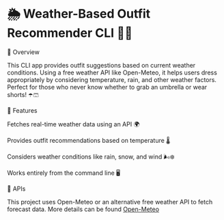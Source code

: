 # **🌦️ Weather-Based Outfit Recommender CLI 👕🧥**

📌 Overview

This CLI app provides outfit suggestions based on current weather conditions. Using a free weather API like Open-Meteo, it helps users dress appropriately by considering temperature, rain, and other weather factors. Perfect for those who never know whether to grab an umbrella or wear shorts! ☂️🩳

🚀 Features

Fetches real-time weather data using an API 🌍

Provides outfit recommendations based on temperature 🌡️

Considers weather conditions like rain, snow, and wind 🌬️❄️

Works entirely from the command line 🖥️

🔗 APIs

This project uses Open-Meteo or an alternative free weather API to fetch forecast data. More details can be found [Open-Meteo](https://open-meteo.com)
